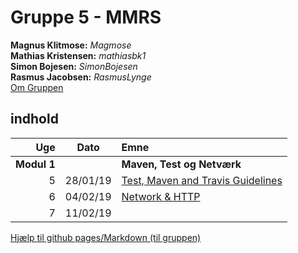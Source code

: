 # **Gruppe 5 - MMRS**
**Magnus Klitmose:** _Magmose_  
**Mathias Kristensen:** _mathiasbk1_  
**Simon Bojesen:** _SimonBojesen_  
**Rasmus Jacobsen:** _RasmusLynge_  
[Om Gruppen](week1.md) 
## indhold
  
|Uge   |  Dato     |Emne |
|-----:|:---------:|:--------------|
| **Modul 1**   |   |**Maven, Test og Netværk**|  
| 5    |  28/01/19 | [Test, Maven and Travis Guidelines](TMTGuidelines.md) |
| 6    |  04/02/19 | [Network & HTTP](week2.md)               |
| 7    |  11/02/19 |                | 
  
  
  

[Hjælp til github pages/Markdown (til gruppen)](help.md)

